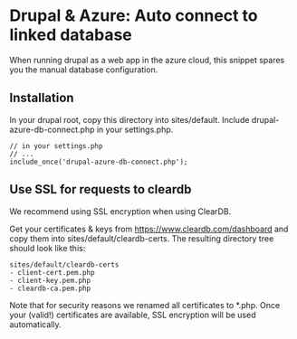 # Drupal & Azure: Auto connect to linked database

When running drupal as a web app in the azure cloud, this snippet spares you the manual database configuration.

## Installation

In your drupal root, copy this directory into sites/default. Include drupal-azure-db-connect.php in your settings.php.

    // in your settings.php
    // ...
    include_once('drupal-azure-db-connect.php');

## Use SSL for requests to cleardb

We recommend using SSL encryption when using ClearDB.

Get your certificates & keys from https://www.cleardb.com/dashboard and 
copy them into sites/default/cleardb-certs. The resulting directory
tree should look like this:

    sites/default/cleardb-certs
    - client-cert.pem.php
    - client-key.pem.php
    - cleardb-ca.pem.php

Note that for security reasons we renamed all certificates to *.php. Once your (valid!) certificates are available, SSL encryption will be used automatically.
